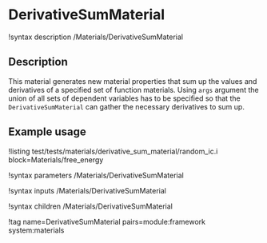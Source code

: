 # DerivativeSumMaterial

!syntax description /Materials/DerivativeSumMaterial

## Description

This material generates new material properties that sum up the values and derivatives of a specified set of function materials. Using `args` argument the union of all sets of dependent variables has to be specified so that the `DerivativeSumMaterial` can gather the necessary derivatives to sum up.

## Example usage

!listing test/tests/materials/derivative_sum_material/random_ic.i block=Materials/free_energy

!syntax parameters /Materials/DerivativeSumMaterial

!syntax inputs /Materials/DerivativeSumMaterial

!syntax children /Materials/DerivativeSumMaterial

!tag name=DerivativeSumMaterial pairs=module:framework system:materials

